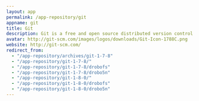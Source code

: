 ```yaml
---
layout: app
permalink: /app-repository/git
appname: git
title: Git
description: Git is a free and open source distributed version control system.
avatar: http://git-scm.com/images/logos/downloads/Git-Icon-1788C.png
website: http://git-scm.com/
redirect_from:
  - "/app-repository/archives/git-1-7-8"
  - "/app-repository/git-1-7-8/"
  - "/app-repository/git-1-7-8/drobofs"
  - "/app-repository/git-1-7-8/drobo5n"
  - "/app-repository/git-1-8-0/"
  - "/app-repository/git-1-8-0/drobofs"
  - "/app-repository/git-1-8-0/drobo5n"
---
```


